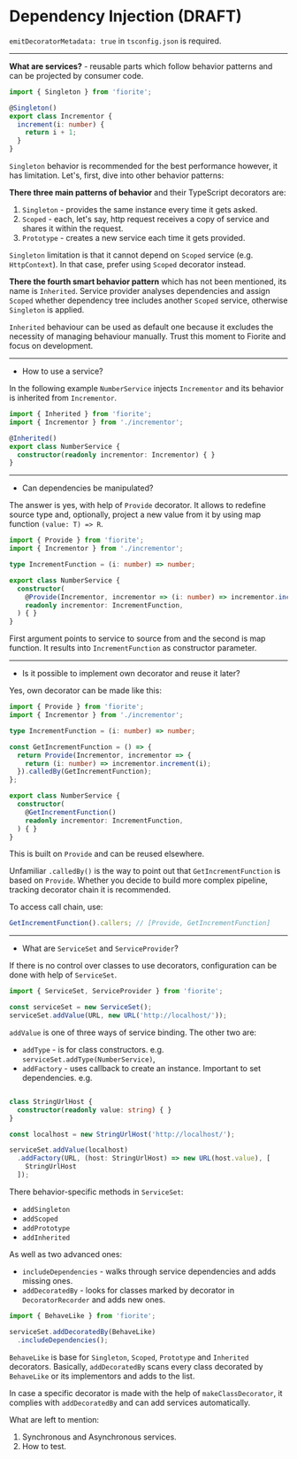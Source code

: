# Dependency Injection (DRAFT)

`emitDecoratorMetadata: true` in `tsconfig.json` is required.

---
**What are services?** - reusable parts which follow behavior patterns and can be projected by consumer code.

```typescript
import { Singleton } from 'fiorite';

@Singleton()
export class Incrementor {
  increment(i: number) {
    return i + 1;
  }
}
```

`Singleton` behavior is recommended for the best performance however, it has limitation. Let's, first, dive into other behavior patterns:

**There three main patterns of behavior** and their TypeScript decorators are:
1. `Singleton` - provides the same instance every time it gets asked.
2. `Scoped` - each, let's say, http request receives a copy of service and shares it within the request.
3. `Prototype` - creates a new service each time it gets provided.

`Singleton` limitation is that it cannot depend on `Scoped` service (e.g. `HttpContext`). 
In that case, prefer using `Scoped` decorator instead.

**There the fourth smart behavior pattern** which has not been mentioned, its name is `Inherited`.
Service provider analyses dependencies and assign `Scoped` whether dependency tree includes another `Scoped` service, otherwise `Singleton` is applied.

`Inherited` behaviour can be used as default one because it excludes the necessity of managing behaviour manually.
Trust this moment to Fiorite and focus on development.

---

- How to use a service?

In the following example `NumberService` injects `Incrementor` and its behavior is inherited from `Incrementor`.

```typescript
import { Inherited } from 'fiorite';
import { Incrementor } from './incrementor';

@Inherited()
export class NumberService {
  constructor(readonly incrementor: Incrementor) { }
}
```

---

- Can dependencies be manipulated?

The answer is yes, with help of `Provide` decorator. 
It allows to redefine source type and, optionally, project a new value from it by using map function `(value: T) => R`.

```typescript
import { Provide } from 'fiorite';
import { Incrementor } from './incrementor';

type IncrementFunction = (i: number) => number;

export class NumberService {
  constructor(
    @Provide(Incrementor, incrementor => (i: number) => incrementor.increment(i))
    readonly incrementor: IncrementFunction,
  ) { }
}
```

First argument points to service to source from and the second is map function. 
It results into `IncrementFunction` as constructor parameter. 

---

- Is it possible to implement own decorator and reuse it later? 

Yes, own decorator can be made like this:

```typescript
import { Provide } from 'fiorite';
import { Incrementor } from './incrementor';

type IncrementFunction = (i: number) => number;

const GetIncrementFunction = () => {
  return Provide(Incrementor, incrementor => {
    return (i: number) => incrementor.increment(i);
  }).calledBy(GetIncrementFunction);
};

export class NumberService {
  constructor(
    @GetIncrementFunction()
    readonly incrementor: IncrementFunction,
  ) { }
}
```

This is built on `Provide` and can be reused elsewhere. 

Unfamiliar `.calledBy()` is the way to point out that `GetIncrementFunction` is based on `Provide`. 
Whether you decide to build more complex pipeline, tracking decorator chain it is recommended. 

To access call chain, use:

```typescript
GetIncrementFunction().callers; // [Provide, GetIncrementFunction]
```

---

- What are `ServiceSet` and `ServiceProvider`?

If there is no control over classes to use decorators, configuration can be done with help of `ServiceSet`.

```typescript
import { ServiceSet, ServiceProvider } from 'fiorite';

const serviceSet = new ServiceSet();
serviceSet.addValue(URL, new URL('http://localhost/'));
```

`addValue` is one of three ways of service binding. The other two are:
 
- `addType` - is for class constructors. e.g. `serviceSet.addType(NumberService)`,
- `addFactory` - uses callback to create an instance. Important to set dependencies. e.g.

```typescript

class StringUrlHost {
  constructor(readonly value: string) { }
}

const localhost = new StringUrlHost('http://localhost/');

serviceSet.addValue(localhost)
  .addFactory(URL, (host: StringUrlHost) => new URL(host.value), [
    StringUrlHost
  ]);
```

There behavior-specific methods in `ServiceSet`:

- `addSingleton`
- `addScoped`
- `addPrototype`
- `addInherited`

As well as two advanced ones:

- `includeDependencies` - walks through service dependencies and adds missing ones.
- `addDecoratedBy` - looks for classes marked by decorator in `DecoratorRecorder` and adds new ones.

```typescript
import { BehaveLike } from 'fiorite';

serviceSet.addDecoratedBy(BehaveLike)
  .includeDependencies();
```

`BehaveLike` is base for `Singleton`, `Scoped`, `Prototype` and `Inherited` decorators. 
Basically, `addDecoratedBy` scans every class decorated by `BehaveLike` or its implementors and adds to the list.

In case a specific decorator is made with the help of `makeClassDecorator`, it complies with `addDecoratedBy` and can add services automatically.

What are left to mention:
1. Synchronous and Asynchronous services.
2. How to test.
